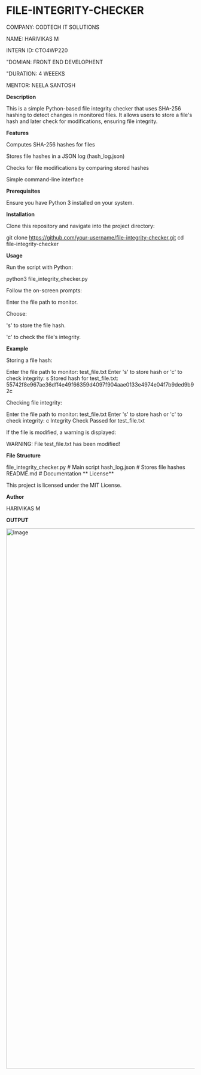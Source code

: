 # FILE-INTEGRITY-CHECKER

COMPANY: CODTECH IT SOLUTIONS 

NAME: HARIVIKAS M

INTERN ID: CTO4WP220

"DOMIAN: FRONT END DEVELOPHENT 

"DURATION: 4 WEEEKS 

MENTOR: NEELA SANTOSH 



**Description**

This is a simple Python-based file integrity checker that uses SHA-256 hashing to detect changes in monitored files. It allows users to store a file's hash and later check for modifications, ensuring file integrity.

**Features**

Computes SHA-256 hashes for files

Stores file hashes in a JSON log (hash_log.json)

Checks for file modifications by comparing stored hashes

Simple command-line interface

**Prerequisites**

Ensure you have Python 3 installed on your system.

**Installation**

Clone this repository and navigate into the project directory:

git clone https://github.com/your-username/file-integrity-checker.git
cd file-integrity-checker

**Usage**

Run the script with Python:

python3 file_integrity_checker.py

Follow the on-screen prompts:

Enter the file path to monitor.

Choose:

's' to store the file hash.

'c' to check the file's integrity.

**Example**

Storing a file hash:

Enter the file path to monitor: test_file.txt
Enter 's' to store hash or 'c' to check integrity: s
Stored hash for test_file.txt: 55742f8e967ae36dff4e49f66359d4097f904aae0133e4974e04f7b9ded9b92c

Checking file integrity:

Enter the file path to monitor: test_file.txt
Enter 's' to store hash or 'c' to check integrity: c
Integrity Check Passed for test_file.txt

If the file is modified, a warning is displayed:

WARNING: File test_file.txt has been modified!

**File Structure**

file_integrity_checker.py  # Main script
hash_log.json              # Stores file hashes
README.md                  # Documentation
**
License**

This project is licensed under the MIT License.

**Author**

HARIVIKAS M



**OUTPUT**


<img width="1440" alt="Image" src="https://github.com/user-attachments/assets/6150e5ae-31ab-46f4-b0e2-5d17ba77ae31" />

